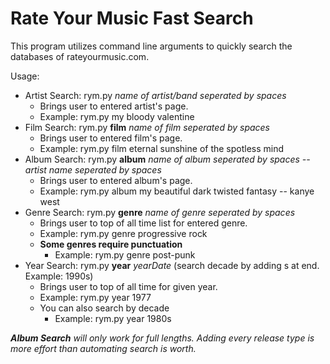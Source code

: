 # Rate Your Music Fast Search
This program utilizes command line arguments to quickly search the databases of rateyourmusic.com.

Usage:
* Artist Search: rym.py *name of artist/band seperated by spaces*
  * Brings user to entered artist's page.
  * Example: rym.py my bloody valentine
* Film Search: rym.py **film** *name of film seperated by spaces*
  * Brings user to entered film's page.
  * Example: rym.py film eternal sunshine of the spotless mind
* Album Search: rym.py **album** *name of album seperated by spaces -- artist name seperated by spaces*
  * Brings user to entered album's page.
  * Example: rym.py album my beautiful dark twisted fantasy -- kanye west
* Genre Search: rym.py **genre** *name of genre seperated by spaces*
  * Brings user to top of all time list for entered genre.
  * Example: rym.py genre progressive rock
  * **Some genres require punctuation**
     * Example: rym.py genre post-punk
* Year Search: rym.py **year** *yearDate* (search decade by adding s at end. Example: 1990s)
  * Brings user to top of all time for given year.
  * Example: rym.py year 1977
  * You can also search by decade
     * Example: rym.py year 1980s 

_**Album Search** will only work for full lengths. Adding every release type is more effort than automating search is worth._

